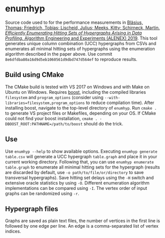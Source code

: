 # enumhyp
Source code used to for the performance measurements in [Bläsius, Thomas; Friedrich, Tobias; Lischeid, Julius; Meeks, Kitty; Schirneck, Martin. *Efficiently Enumerating Hitting Sets of Hypergraphs Arising in Data Profiling.* Algorithm Engineering and Experiments (ALENEX) 2019](https://hpi.de/friedrich/research/enumdat). This tool generates unique column combination (UCC) hypergraphs from CSVs and enumerates all minimal hitting sets of hypergraphs using the enumeration algorithm described in the paper above. Use commit `8e6dfdba80a16d9d5eb1060561d9dbd747d564ef` to reproduce results.

## Build using CMake
The CMake build is tested with VS 2017 on Windows and with Make on Ubuntu on Windows. Requires [boost](https://www.boost.org/), including the compiled libraries `filesystem` and `program_options` (consider using `--with-libraries=filesystem,program_options` to reduce compilation time). After installing boost, navigate to the top-level directory of `enumhyp`. Run `cmake .` to generate VS project files or Makefiles, depending on your OS. If CMake could not find your boost installation, `cmake . -DBOOST_ROOT:PATHNAME=/path/to/boost` should do the trick.

## Use
Use `enumhyp --help` to show available options. Executing `enumhyp generate table.csv` will generate a UCC hypergraph `table.graph` and place it in your current working directory. Following that, you can use `enumhyp enumerate table.graph` to enumerate all minimal hitting sets for the hypergraph (results are discarded by default, use `-o path/to/file/or/directory` to save transversal hypergraphs). Save hitting set delays using the `-H` switch and extensive oracle statistics by using `-O`. Different enumeration algorithm implementations can be compared using `-I`. The vertex order of input graphs can be randomized using `-r`.

## Hypergraph files
Graphs are saved as plain text files, the number of vertices in the first line is followed by one edge per line. An edge is a comma-separated list of vertex indices.
